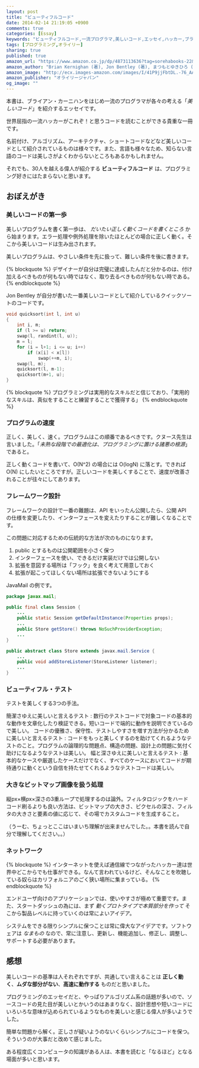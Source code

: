 ```yaml
---
layout: post
title: "ビューティフルコード"
date: 2014-02-14 21:19:05 +0900
comments: true
categories: [Essay]
keywords: "ビューティフルコード,一流プログラマ,美しいコード,エッセイ,ハッカー,ブライアン・カーニハン"
tags: [プログラミング,オライリー]
sharing: true
published: true
amazon_url: "https://www.amazon.co.jp/dp/4873113636?tag=sorehabooks-22&camp=243&creative=1615&linkCode=as1&creativeASIN=4873113636&adid=1C0H1AZ758XQ6EWYXCEM&"
amazon_author: "Brian Kernighan (著), Jon Bentley (著), まつもとゆきひろ (著), Andy Oram (編集), Greg Wilson (編集), 久野 禎子 (翻訳), 久野 靖 (翻訳)"
amazon_image: "http://ecx.images-amazon.com/images/I/41P9jjFbtDL.-76_AA300_SH20_OU09_.jpg"
amazon_publisher: "オライリージャパン"
og_image: ""
---
```


本書は、ブライアン・カーニハンをはじめ一流のプログラマが各々の考える「*美しいコード*」を紹介するエッセイです。

世界屈指の一流ハッカーがこれぞ！と思うコードを読むことができる貴重な一冊です。

名前付け、アルゴリズム、アーキテクチャ、ショートコードなどなど美しいコードとして紹介されているものは様々です。また、言語も様々なため、知らない言語のコードは美しさがよくわからないところもあるかもしれません。

それでも、30人を越える偉人が紹介する **ビューティフルコード** は、プログラミング好きにはたまらないと思います。

<!-- more -->

## おぼえがき

### 美しいコードの第一歩

美しいプログラムを書く第一歩は、 *だいたい正しく動くコードを書くところ* から始まります。エラー処理や例外処理を除いたほとんどの場合に正しく動く。そこから美しいコードは生み出されます。

美しいプログラムは、やさしい条件を先に扱って、難しい条件を後に書きます。

{% blockquote %}
デザイナーが自分は完璧に達成したんだと分かるのは、付け加えるべきものが何もない時ではなく、取り去るべきものが何もない時である。
{% endblockquote %}

Jon Bentley が自分が書いた一番美しいコードとして紹介しているクイックソートのコードです。

```c quicksort.c
void quicksort(int l, int u)
{
    int i, m;
    if (l >= u) return;
    swap(l, randint(l, u));
    m = l;
    for (i = l+1; i <= u; i++)
        if (x[i] < x[l])
            swap(++m, i);
    swap(l, m);
    quicksort(l, m-1);
    quicksort(m+1, u);
}
```


{% blockquote %}
プログラミングは実用的なスキルだと信じており、「実用的なスキルは、真似をすることと練習することで獲得する」
{% endblockquote %}

### プログラムの速度

正しく、美しく、速く。プログラムはこの順番であるべきです。クヌース先生は言いました。「*未熟な段階での最適化は、プログラミングに置ける諸悪の根源*」であると。

正しく動くコードを書いて、O(N^2) の場合には O(logN) に落とす。できれば O(N) にしたいところですが。正しいコードを美しくすることで、速度が改善されることが往々にしてあります。

### フレームワーク設計

フレームワークの設計で一番の難題は、API をいったん公開したら、公開 API の仕様を変更したり、インターフェースを変えたりすることが難しくなることです。

この問題に対応するための伝統的な方法が次のものになります。

1. public とするものは公開範囲を小さく保つ
1. インターフェースを使い、できるだけ実装だけでは公開しない
1. 拡張を意図する場所は「フック」を良く考えて用意しておく
1. 拡張が起こってほしくない場所は拡張できないようにする

JavaMail の例です。

```java
package javax.mail;

public final class Session {
    ...
    public static Session getDefaultInstance(Properties props);
    ...
    public Store getStore() throws NoSuchProviderException;
    ...
}
```

```java
public abstract class Store extends javax.mail.Service {
    ...
    public void addStoreListener(StoreListener listener);
    ...
}
```

### ビューティフル・テスト

テストを美しくする3つの手法。

簡潔さゆえに美しいと言えるテスト
: 数行のテストコードで対象コードの基本的な動作を文章化したり検証できる。短いコードで端的に動作を説明できているので美しい。
コードの優雅さ、保守性、テストしやすさを増す方法が分かるために美しいと言えるテスト
: コードをもっと美しくするのを助けてくれるようなテストのこと。プログラムの論理的な問題点、構造の問題、設計上の問題に気付く助けになるようなテストは美しい。
幅と深さゆえに美しいと言えるテスト
: 基本的なケースや厳選したケースだけでなく、すべてのケースにおいてコードが期待通りに動くという自信を持たせてくれるようなテストコードは美しい。

### 大きなビットマップ画像を扱う処理

縦px×横px×深さの3重ループで処理するのは論外。フィルタロジックをハードコード刷るよりも良い方法は、ビットマップの大きさ、ピクセルの深さ、フィルタの大きさと要素の値に応じて、その場でカスタムコードを生成すること。

（<span class="text-warning">うーむ、ちょっとここはいまいち理解が出来ませんでした。。本書を読んで自分で理解してください。。</span>）

### ネットワーク

{% blockquote %}
インターネットを使えば通信線でつながったハッカー達は世界中どこからでも仕事ができる。なんて言われているけど、そんなことを吹聴している奴らはカリフォルニアのごく狭い場所に集まっている。
{% endblockquote %}

エンドユーザ向けのアプリケーションでは、使いやすさが極めて重要です。また、スタートダッシュの為には、まず *動くプロトタイプで本質部分を作って* そこから製品レベルに持っていくのは常によいアイデア。

システムをできる限りシンプルに保つことは常に偉大なアイデアです。ソフトウェアは *なまもの* なので、常に注意し、更新し、機能追加し、修正し、調整し、サポートする必要があります。

## 感想

美しいコードの基準は人それぞれですが、共通してい言えることは **正しく動く**、**ムダな部分がない**、**高速に動作する** ものだと思いました。

プログラミングのエッセイだと、やっぱりアルゴリズム系の話題が多いので、ソースコードの見た目が美しいとかいうのはあまりなく、設計思想や短いコードにいろいろな意味が込められているようなものを美しいと感じる偉人が多いようでした。

簡単な問題から解く。正しさが疑いようのないくらいシンプルにコードを保つ。そういうのが大事だと改めて感じました。

ある程度広くコンピュータの知識がある人は、本書を読むと「なるほど」となる場面が多いと思います。
